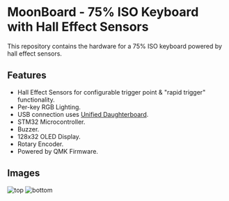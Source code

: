 # MoonBoard - 75% ISO Keyboard with Hall Effect Sensors
This repository contains the hardware for a 75% ISO keyboard powered by hall effect sensors.

## Features
- Hall Effect Sensors for configurable trigger point & "rapid trigger" functionality.
- Per-key RGB Lighting.
- USB connection uses [Unified Daughterboard](https://unified-daughterboard.github.io/).
- STM32 Microcontroller.
- Buzzer.
- 128x32 OLED Display.
- Rotary Encoder.
- Powered by QMK Firmware.

## Images
![top](certainly1182.github.io/MoonBoard/top.png)
![bottom](certainly1182.github.io/MoonBoard/bottom.png)